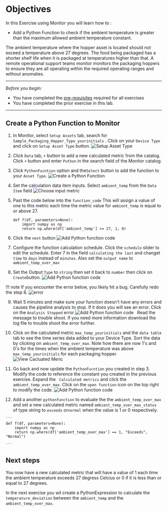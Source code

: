# Objectives
In this Exercise using Monitor you will learn how to :

* Add a Python Function to check if the ambient temperature is greater than the maximum allowed ambient temperature 
constant.

The ambient temperature where the hopper asset is located should not exceed a temperature above 27 degrees.  The 
food being packaged has a shorter shelf life when it is packaged at temperatures higher than that.  A remote operational 
support teams monitor monitors the packaging hoppers to ensure they are all operating within the required operating ranges 
and without anomalies.  

---
*Before you begin:*  
-  You have completed the [pre-requisites](../prereqs) required for all exercises 
-  You have completed the prior exercise in this lab.
---

## Create a Python Function to Monitor

1. In Monitor, select `Setup Assets` tab, search for `Sample_Packaging_Hopper_Type_yourinitials` .
Click on your `Device Type` and click on   `Setup Asset Type` button.  ![Setup Asset Type](/img/monitor_8.5/fun03.png) 

2.   Click `Data` tab, `+` button  to add a new calculated metric from the catalog.  Click `+` button  and enter `Puthon` in the search field of the Monitor catalog.

3.  Click `PythonFucntion` option and the`Select` button to add the function to your `Asset Type`.  ![Create a Python Function](/img/monitor_8.5/fun07.png) &nbsp;

4.  Set the calculation data item inputs.  Select `ambient_temp` from the  `Data Item` field  ![Choose input metric](/img/monitor_8.5/fun08.png) &nbsp;

5.  Past the code below into the `function_code`  This will assign a value of one to this metric each time the metric 
value for `ambient_temp`  is equal to or above 27. 

  
    ```
    def f(df, parameters=None):
        import numpy as np
        return np.where(df['ambient_temp'] >= 27, 1, 0)
    ```
    
6.   Click the `next` button ![Add Python function code](/img/monitor_8.5/fun09.png) &nbsp;

7. Configure the function calculation schedule.  Click the `schedule` slider to edit the schedule.   Enter 7 in the 
field `calculating the last` and changet `time` to `days` instead of `minutes`.   Also set the `output name` to 
`ambient_temp_over_max` 

8.  Set the Output `Type` to `string` then set it back to `number` then  click on `Create`button. ![Add Python function code](/img/monitor_8.5/fun11.png) &nbsp;

!!! note 
If you encounter the error below, you likely hit a bug.  Carefully redo the step 8. ![error](/img/monitor_8.5/fun13.png) 


9. Wait 5 minutes and make sure your function doesn't have any errors and causes the pipeline analysis to stop.  If it
does you will see an error.  Click on the `Analysis Stopped` error  ![Add Python function code](/img/monitor_8.5/fun25.png) &nbsp;
Read the message to trouble shoot.  If you need more information download the log file to trouble shoot the error further.

10. Click on the calculated metric `max_temp_yourinitials` and the `data table` tab to see the time series data added to 
your Device Type.  Sort the data by clicking on `ambient_temp_over_max`.  Note how there are now 1's and 0's for the times
 when the ambient temperature was above `max_temp_yourinitials` for each packaging hopper.  ![View Cacluated Meric](/img/monitor_8.5/fun27.png) &nbsp;


11. Go back and now update the `PythonFucntion` you created in step 3.  Modify the code to reference the constant you 
created in the previous exercise.  Expand the ` Calculated metrics`  and click the `ambient_temp_over_max`.  Click on the 
`open function` icon on the top right to modify the code.  ![Add Python function code](/img/monitor_8.5/fun25.png) 
    
12.  Add a another `pythonfunction`  to evaluate the the  `ambient_temp_over_max` and set a new calculated metric named 
`ambient_temp_over_max_status` of type string to  `exceeds` or`normal` when the value is 1 or 0 respectively. 


    ```
    def f(df, parameters=None):
        import numpy as np
        return np.where(df['ambient_temp_over_max'] == 1, "Exceeds", "Normal")
    
    ```

## Next steps
You now have a new calculated metric that will have a value of 1 each time the ambient temperature exceeds 27 degress 
Celcius or 0 if it is less than or equal to 27 degrees.

In the next exercise you wil create a PythonExpression to calculate the `temperature_deviation` between the 
`ambient_temp` and the `ambient_temp_over_max`.